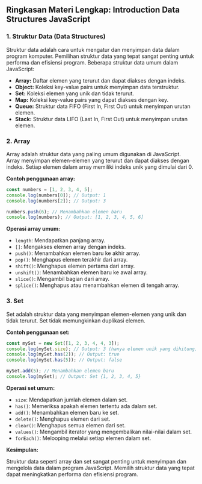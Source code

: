 ## Ringkasan Materi Lengkap: Introduction Data Structures JavaScript

### 1. Struktur Data (Data Structures)

Struktur data adalah cara untuk mengatur dan menyimpan data dalam program komputer. Pemilihan struktur data yang tepat sangat penting untuk performa dan efisiensi program. Beberapa struktur data umum dalam JavaScript:

* **Array:** Daftar elemen yang terurut dan dapat diakses dengan indeks.
* **Object:** Koleksi key-value pairs untuk menyimpan data terstruktur.
* **Set:** Koleksi elemen yang unik dan tidak terurut.
* **Map:** Koleksi key-value pairs yang dapat diakses dengan key.
* **Queue:** Struktur data FIFO (First In, First Out) untuk menyimpan urutan elemen.
* **Stack:** Struktur data LIFO (Last In, First Out) untuk menyimpan urutan elemen.

### 2. Array

Array adalah struktur data yang paling umum digunakan di JavaScript. Array menyimpan elemen-elemen yang terurut dan dapat diakses dengan indeks. Setiap elemen dalam array memiliki indeks unik yang dimulai dari 0.

**Contoh penggunaan array:**

```javascript
const numbers = [1, 2, 3, 4, 5];
console.log(numbers[0]); // Output: 1
console.log(numbers[2]); // Output: 3

numbers.push(6); // Menambahkan elemen baru
console.log(numbers); // Output: [1, 2, 3, 4, 5, 6]
```

**Operasi array umum:**

* `length`: Mendapatkan panjang array.
* `[]`: Mengakses elemen array dengan indeks.
* `push()`: Menambahkan elemen baru ke akhir array.
* `pop()`: Menghapus elemen terakhir dari array.
* `shift()`: Menghapus elemen pertama dari array.
* `unshift()`: Menambahkan elemen baru ke awal array.
* `slice()`: Mengambil bagian dari array.
* `splice()`: Menghapus atau menambahkan elemen di tengah array.

### 3. Set

Set adalah struktur data yang menyimpan elemen-elemen yang unik dan tidak terurut. Set tidak memungkinkan duplikasi elemen.

**Contoh penggunaan set:**

```javascript
const mySet = new Set([1, 2, 3, 4, 4, 3]);
console.log(mySet.size); // Output: 3 (hanya elemen unik yang dihitung)
console.log(mySet.has(2)); // Output: true
console.log(mySet.has(5)); // Output: false

mySet.add(5); // Menambahkan elemen baru
console.log(mySet); // Output: Set {1, 2, 3, 4, 5}
```

**Operasi set umum:**

* `size`: Mendapatkan jumlah elemen dalam set.
* `has()`: Memeriksa apakah elemen tertentu ada dalam set.
* `add()`: Menambahkan elemen baru ke set.
* `delete()`: Menghapus elemen dari set.
* `clear()`: Menghapus semua elemen dari set.
* `values()`: Mengambil iterator yang mengembalikan nilai-nilai dalam set.
* `forEach()`: Melooping melalui setiap elemen dalam set.

**Kesimpulan:**

Struktur data seperti array dan set sangat penting untuk menyimpan dan mengelola data dalam program JavaScript. Memilih struktur data yang tepat dapat meningkatkan performa dan efisiensi program. 
